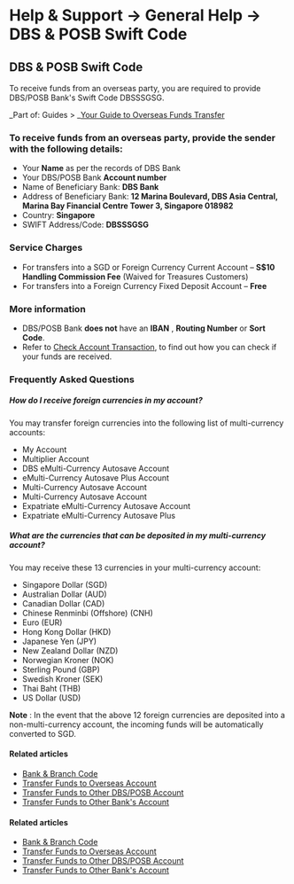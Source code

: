 # Help & Support -> General Help -> DBS & POSB Swift Code

## DBS & POSB Swift Code

To receive funds from an overseas party, you are required to provide DBS/POSB Bank's Swift Code DBSSSGSG.

_Part of: Guides > _[Your Guide to Overseas Funds Transfer](https://www.dbs.com.sg/personal/support/guide-remit.html)

  


### To receive funds from an overseas party, provide the sender with the following details:

  * Your **Name** as per the records of DBS Bank
  * Your DBS/POSB Bank **Account number**
  * Name of Beneficiary Bank: **DBS Bank**
  * Address of Beneficiary Bank: **12 Marina Boulevard, DBS Asia Central, Marina Bay Financial Centre Tower 3, Singapore 018982**
  * Country: **Singapore**
  * SWIFT Address/Code: **DBSSSGSG**

  


### Service Charges

  * For transfers into a SGD or Foreign Currency Current Account – **S$10 Handling Commission Fee** (Waived for Treasures Customers)
  * For transfers into a Foreign Currency Fixed Deposit Account – **Free**

  


### More information

  * DBS/POSB Bank **does not** have an **IBAN** , **Routing Number** or **Sort Code**.
  * Refer to [Check Account Transaction](https://www.dbs.com.sg/personal/support/bank-deposit-accounts-account-transactions.html), to find out how you can check if your funds are received.



### Frequently Asked Questions

#####  How do I receive foreign currencies in my account?

You may transfer foreign currencies into the following list of multi-currency accounts:

  * My Account
  * Multiplier Account
  * DBS eMulti-Currency Autosave Account
  * eMulti-Currency Autosave Plus Account
  * Multi-Currency Autosave Account
  * Multi-Currency Autosave Account
  * Expatriate eMulti-Currency Autosave Account
  * Expatriate eMulti-Currency Autosave Plus



#####  What are the currencies that can be deposited in my multi-currency account?

You may receive these 13 currencies in your multi-currency account:

  * Singapore Dollar (SGD)
  * Australian Dollar (AUD)
  * Canadian Dollar (CAD)
  * Chinese Renminbi (Offshore) (CNH)
  * Euro (EUR)
  * Hong Kong Dollar (HKD)
  * Japanese Yen (JPY)
  * New Zealand Dollar (NZD)
  * Norwegian Kroner (NOK)
  * Sterling Pound (GBP)
  * Swedish Kroner (SEK)
  * Thai Baht (THB)
  * US Dollar (USD)

**Note** : In the event that the above 12 foreign currencies are deposited into a non-multi-currency account, the incoming funds will be automatically converted to SGD. 

#### Related articles

  * [Bank & Branch Code](https://www.dbs.com.sg/personal/support/bank-general-bank-branch-names-codes.html)
  * [Transfer Funds to Overseas Account](https://www.dbs.com.sg/personal/support/bank-overseas-funds-transfer-new-remittance.html)
  * [Transfer Funds to Other DBS/POSB Account](https://www.dbs.com.sg/personal/support/bank-local-funds-transfer-transfer-to-other-dbs-posb-accounts.html)
  * [Transfer Funds to Other Bank's Account](https://www.dbs.com.sg/personal/support/bank-local-funds-transfer-transfer-to-other-bank-accounts.html)



#### Related articles

  * [Bank & Branch Code](https://www.dbs.com.sg/personal/support/bank-general-bank-branch-names-codes.html)
  * [Transfer Funds to Overseas Account](https://www.dbs.com.sg/personal/support/bank-overseas-funds-transfer-new-remittance.html)
  * [Transfer Funds to Other DBS/POSB Account](https://www.dbs.com.sg/personal/support/bank-local-funds-transfer-transfer-to-other-dbs-posb-accounts.html)
  * [Transfer Funds to Other Bank's Account](https://www.dbs.com.sg/personal/support/bank-local-funds-transfer-transfer-to-other-bank-accounts.html)


